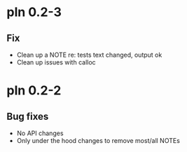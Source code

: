 # pln 0.2-3

## Fix

- Clean up a NOTE re: tests text changed, output ok
- Clean up issues with calloc

# pln 0.2-2

## Bug fixes

- No API changes
- Only under the hood changes to remove most/all NOTEs